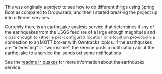 This was originally a project to see how to do different things using Spring Boot as compared to Dropwizard, and then I started breaking the project up into different services.

Currently there is an earthquake analysis service that determines if any of the earthquakes from the USGS feed are of a large enough magnitude and close enough to either a pre-configured location or a location provided via connection to an MQTT broker with Owntracks topics. If the earthquakes are "interesting" or "worrisome", the service posts a notification about the earthquake to a service that sends out some notifications.

See the [readme in quakes](quakes/README.md) for more information about the earthquake service
